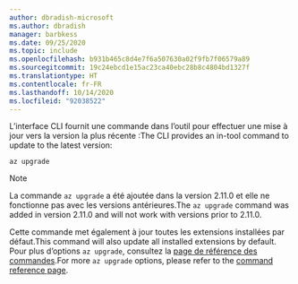 ```yaml
---
author: dbradish-microsoft
ms.author: dbradish
manager: barbkess
ms.date: 09/25/2020
ms.topic: include
ms.openlocfilehash: b931b465c8d4e7f6a507630a02f9fb7f06579a89
ms.sourcegitcommit: 19c24ebcd1e15ac23ca40ebc28b8c4804bd1327f
ms.translationtype: HT
ms.contentlocale: fr-FR
ms.lasthandoff: 10/14/2020
ms.locfileid: "92038522"
---
```

<span data-ttu-id="396c2-101">L’interface CLI fournit une commande dans l’outil pour effectuer une mise à jour vers la version la plus récente :</span><span class="sxs-lookup"><span data-stu-id="396c2-101">The CLI provides an in-tool command to update to the latest version:</span></span>

```azurecli
az upgrade
```

> [!NOTE]
>
> <span data-ttu-id="396c2-102">La commande `az upgrade` a été ajoutée dans la version 2.11.0 et elle ne fonctionne pas avec les versions antérieures.</span><span class="sxs-lookup"><span data-stu-id="396c2-102">The `az upgrade` command was added in version 2.11.0 and will not work with versions prior to 2.11.0.</span></span>
>
> <span data-ttu-id="396c2-103">Cette commande met également à jour toutes les extensions installées par défaut.</span><span class="sxs-lookup"><span data-stu-id="396c2-103">This command will also update all installed extensions by default.</span></span> <span data-ttu-id="396c2-104">Pour plus d’options `az upgrade`, consultez la [page de référence des commandes](/cli/azure/reference-index#az_upgrade).</span><span class="sxs-lookup"><span data-stu-id="396c2-104">For more `az upgrade` options, please refer to the [command reference page](/cli/azure/reference-index#az_upgrade).</span></span>
